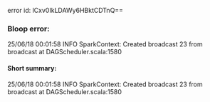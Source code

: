 error id: lCxv0IkLDAWy6HBktCDTnQ==
### Bloop error:

25/06/18 00:01:58 INFO SparkContext: Created broadcast 23 from broadcast at DAGScheduler.scala:1580
#### Short summary: 

25/06/18 00:01:58 INFO SparkContext: Created broadcast 23 from broadcast at DAGScheduler.scala:1580